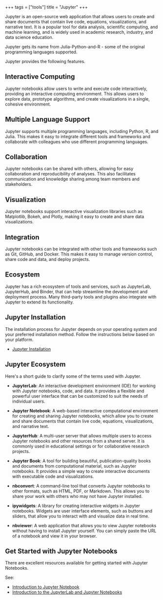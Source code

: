 +++
tags = ["tools"]
title = "Jupyter"
+++

Jupyter is an open-source web application that allows users to 
create and share documents that contain live code, equations, 
visualizations, and narrative text. 
It is a popular tool for data analysis, scientific computing, 
and machine learning, and is widely used in academic research, 
industry, and data science education.

Jupyter gets its name from Julia-Python-and-R - some of the original programming languages supported.

Jupyter provides the following features.

## Interactive Computing

Jupyter notebooks allow users to write and execute code interactively, providing
an interactive computing environment. This allows users to explore data, prototype
algorithms, and create visualizations in a single, cohesive environment.

## Multiple Language Support

Jupyter supports multiple programming languages, including Python, R, and Julia.
This makes it easy to integrate different tools and frameworks and collaborate
with colleagues who use different programming languages.

## Collaboration

Jupyter notebooks can be shared with others, allowing for easy collaboration and
reproducibility of analyses. This also facilitates communication and knowledge sharing
among team members and stakeholders.

## Visualization

Jupyter notebooks support interactive visualization libraries such as Matplotlib,
Bokeh, and Plotly, making it easy to create and share data visualizations.

## Integration

Jupyter notebooks can be integrated with other tools and frameworks such as
Git, GitHub, and Docker. This makes it easy to manage version control, share
code and data, and deploy projects.

## Ecosystem

Jupyter has a rich ecosystem of tools and services, such as 
JupyterLab, JupyterHub, and Binder, 
that can help streamline the development and deployment process. 
Many third-party tools and plugins also integrate with Jupyter to 
extend its functionality.

## Jupyter Installation

The installation process for Jupyter depends on your operating system and your
preferred installation method. 
Follow the instructions below based on your platform.

- [Jupyter Installation](https://jupyter.org/install)

## Jupyter Ecosystem

Here's a short guide to clarify some of the terms used with Jupyter. 

- **JupyterLab**: An interactive development environment (IDE) for working with Jupyter notebooks, code, and data. It provides a flexible and powerful user interface that can be customized to suit the needs of individual users.

- **Jupyter Notebook**: A web-based interactive computational environment for creating and sharing Jupyter notebooks, which allow you to create and share documents that contain live code, equations, visualizations, and narrative text.

- **JupyterHub**: A multi-user server that allows multiple users to access Jupyter notebooks and other resources from a shared server. It is commonly used in educational settings or for collaborative research projects.

- **Jupyter Book**: A tool for building beautiful, publication-quality books and documents from computational material, such as Jupyter notebooks. It provides a simple way to create interactive documents with executable code and visualizations.

- **nbconvert**: A command-line tool that converts Jupyter notebooks to other formats, such as HTML, PDF, or Markdown. This allows you to share your work with others who may not have Jupyter installed.

- **ipywidgets**: A library for creating interactive widgets in Jupyter notebooks. Widgets are user interface elements, such as buttons and sliders, that allow you to interact with and visualize data in real time.

- **nbviewer**: A web application that allows you to view Jupyter notebooks without having to install Jupyter yourself. You can simply paste the URL of a notebook and view it in your browser.


## Get Started with Jupyter Notebooks

There are excellent resources available for getting started with Jupyter Notebooks. 

See:

- [Introduction to Jupyter Notebook](https://pythonnumericalmethods.berkeley.edu/notebooks/chapter01.04-Introduction-to-Jupyter-Notebook.html)
- [Introduction to the JupyterLab and Jupyter Notebooks](https://jupyter.org/try-jupyter/lab/)

